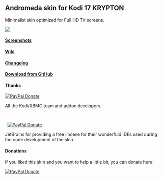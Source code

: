 ## Andromeda skin for Kodi 17 KRYPTON
Minimalist skin optimized for Full HD TV screens.

![](http://imgur.com/S8HUjaw.jpg)

#### [Screenshots](https://github.com/Tgxcorporation/skin.andromeda/wiki/Screenshots)

#### [Wiki](https://github.com/Tgxcorporation/skin.andromeda/wiki)

#### [Changelog](https://github.com/Tgxcorporation/skin.andromeda/blob/master/changelog.txt)

#### [Download from GitHub](https://github.com/Tgxcorporation/skin.andromeda/wiki/Install-from-GitHub)

#### Thanks

[![PayPal Donate](https://github.com/Tgxcorporation/skin.andromeda/blob/master/media/kodi.png?raw=true)](https://kodi.tv)

All the Kodi/XBMC team and addon developers.

&nbsp;

&nbsp;&nbsp;[![PayPal Donate](https://github.com/Tgxcorporation/skin.andromeda/blob/master/media/jetbrains.png?raw=true)](https://www.jetbrains.com)

JetBrains for providing a free lincese for their wonderfuld IDEs used during the code development of the skin.

#### Donations
If you liked this skin and you want to help a little bit, you can donate here:

[![PayPal Donate](https://www.paypal.com/en_US/i/btn/x-click-but04.gif)](https://www.paypal.com/cgi-bin/webscr?cmd=_donations&business=BQTJSRCZ8GWHY&lc=US&item_name=Skins%20by%20Tgx%20for%20Kodi%20Entertainment%20Center&item_number=Kodi&currency_code=EUR&bn=PP%2dDonationsBF%3abtn_donate_SM%2egif%3aNonHosted)
